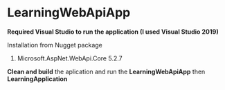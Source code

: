 # LearningWebApiApp

**Required Visual Studio to run the application (I used Visual Studio 2019)** 

Installation from Nugget package

1. Microsoft.AspNet.WebApi.Core 5.2.7

**Clean and build** the aplication and run the **LearningWebApiApp** then **LearningApplication**
